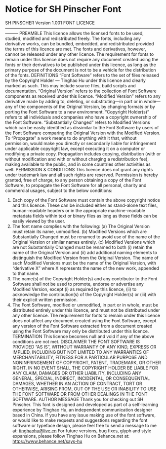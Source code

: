 Notice for SH Pinscher Font
=====================

SH PINSCHER Version 1.001 FONT LICENCE
 ———————————————————————————————————————
PREAMBLE
 This licence allows the licensed fonts to be used,
 studied, modified and redistributed freely. The
 fonts, including any derivative works, can be
 bundled, embedded, and redistributed provided the
 terms of this licence are met. The fonts and
 derivatives, however, cannot be released under any
 other licence. The requirement for fonts to remain
 under this licence does not require any document
 created using the fonts or their derivatives to be
 published under this licence, as long as the primary
 purpose of the document is not to be a vehicle for
 the distribution of the fonts.
DEFINITIONS
“Font Software” refers to the set of files released by
 the Copyright Holder — Tinghao Hu under this licence
 and clearly marked as such. This may include source
 files, build scripts and documentation.
“Original Version” refers to the collection of Font
 Software components as received under this licence.
“Modified Version” refers to any derivative made by
 adding to, deleting, or substituting—in part or in
 whole—any of the components of the Original Version,
 by changing formats or by porting the Font Software
 to a new environment.
“Copyright Holder(s)” refers to all individuals and
 companies who have a copyright ownership of the Font
 Software.
“Substantially Changed” refers to Modified Versions
 which can be easily identified as dissimilar to the
 Font Software by users of the Font Software comparing
 the Original Version with the Modified Version.
 To “Propagate” a work means to do anything with it
 that, without permission, would make you directly or
 secondarily liable for infringement under applicable
 copyright law, except executing it on a computer or
 modifying a private copy. Propagation includes
 copying, distribution (with or without modification
 and with or without charging a redistribution fee),
 making available to the public, and in some countries
 other activities as well.
 PERMISSION & CONDITIONS
 This licence does not grant any rights under
 trademark law and all such rights are reserved.
 Permission is hereby granted, free of charge, to any
 person obtaining a copy of the Font Software, to
 propagate the Font Software for all personal, charity
 and commercial usages, subject to the below
 conditions:
 1) Each copy of the Font Software must contain the
 above copyright notice and this licence. These can be
 included either as stand-alone text files,
 human-readable headers or in the appropriate
 machine-readable metadata fields within text or
 binary files as long as those fields can be easily
 viewed by the user.
 2) The font name complies with the following:
 (a) The Original Version must retain its name,
 unmodified.
 (b) Modified Versions which are Substantially Changed
 must be renamed to avoid use of the name of the
 Original Version or similar names entirely.
(c) Modified Versions which are not Substantially
Changed must be renamed to both (i) retain the name
of the Original Version and (ii) add additional
naming elements to distinguish the Modified Version
from the Original Version. The name of such Modified
Versions must be the name of the Original Version,
with “derivative X” where X represents the name of
the new work, appended to that name.
3) The name(s) of the Copyright Holder(s) and any
contributor to the Font Software shall not be used to
promote, endorse or advertise any Modified Version,
except (i) as required by this licence, (ii) to
acknowledge the contribution(s) of the Copyright
Holder(s) or (iii) with their explicit written
permission.
4) The Font Software, modified or unmodified, in part
or in whole, must be distributed entirely under this
licence, and must not be distributed under any other
licence. The requirement for fonts to remain under
this licence does not affect any document created
using the Font Software, except any version of the
Font Software extracted from a document created using
the Font Software may only be distributed under this
licence.
TERMINATION
This licence becomes null and void if any of the
above conditions are not met.
DISCLAIMER
THE FONT SOFTWARE IS PROVIDED “AS IS”, WITHOUT
WARRANTY OF ANY KIND, EXPRESS OR IMPLIED, INCLUDING
BUT NOT LIMITED TO ANY WARRANTIES OF MERCHANTABILITY,
FITNESS FOR A PARTICULAR PURPOSE AND NONINFRINGEMENT
OF COPYRIGHT, PATENT, TRADEMARK, OR OTHER RIGHT. IN
NO EVENT SHALL THE COPYRIGHT HOLDER BE LIABLE FOR ANY
CLAIM, DAMAGES OR OTHER LIABILITY, INCLUDING ANY
GENERAL, SPECIAL, INDIRECT, INCIDENTAL, OR
CONSEQUENTIAL DAMAGES, WHETHER IN AN ACTION OF
CONTRACT, TORT OR OTHERWISE, ARISING FROM, OUT OF THE
USE OR INABILITY TO USE THE FONT SOFTWARE OR FROM
OTHER DEALINGS IN THE FONT SOFTWARE.
AUTHOR MESSAGE
Thank you for checking out SH Pinscher. This font is
designed and developed as part of a self-learning
experience by Tinghao Hu, an independent
communication designer based in China.
If you have any issue making use of the font
software, or would like to make requests and
suggestions regarding the font software or typeface
design, please feel free to send a message to me at:
tinghaohu@live.cn
For future versions, bug fixes, glyph and style
expansions, please follow Tinghao Hu on Behance.net
at: https://www.behance.net/says-hu
